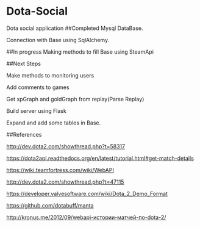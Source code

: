 # Dota-Social
Dota social application
##Completed
Mysql DataBase.

Connection with Base using SqlAlchemy.

##In progress
Making methods to fill Base using SteamApi

##Next Steps

Make methods to monitoring users

Add comments to games

Get xpGraph and goldGraph from replay(Parse Replay)

Build server using Flask

Expand and add some tables in Base.


##References

http://dev.dota2.com/showthread.php?t=58317

https://dota2api.readthedocs.org/en/latest/tutorial.html#get-match-details

https://wiki.teamfortress.com/wiki/WebAPI

http://dev.dota2.com/showthread.php?t=47115

https://developer.valvesoftware.com/wiki/Dota_2_Demo_Format

https://github.com/dotabuff/manta

http://kronus.me/2012/09/webapi-истории-матчей-по-dota-2/

